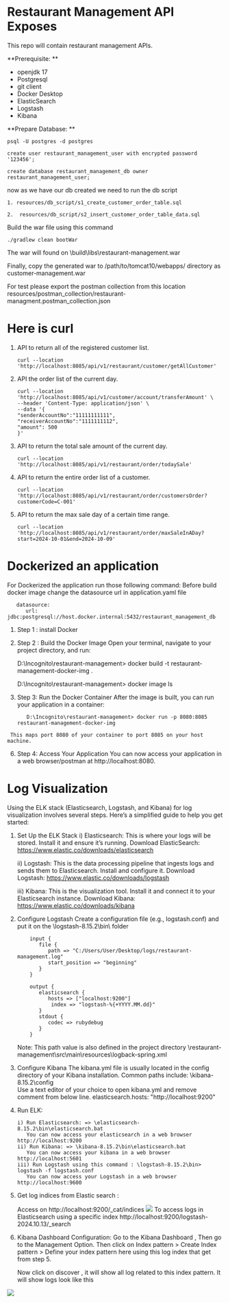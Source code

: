 # Restaurant Management API Exposes

This repo will contain restaurant management APIs.


**Prerequisite: **
*  openjdk 17
*  Postgresql
*  git client
*  Docker Desktop 
*  ElasticSearch
*  Logstash
*  Kibana


**Prepare Database: **

    psql -U postgres -d postgres

    create user restaurant_management_user with encrypted password '123456';

    create database restaurant_management_db owner restaurant_management_user;



now as we have our db created we need to run the db script

    1. resources/db_script/s1_create_customer_order_table.sql

    2.  resources/db_script/s2_insert_customer_order_table_data.sql

Build the war file using this command

    ./gradlew clean bootWar

The war will found on \build\libs\restaurant-management.war

Finally, copy the generated war to /path/to/tomcat10/webapps/ directory as customer-management.war


For test please export the postman collection from this location
resources/postman_collection/restaurant-managment.postman_collection.json

Here is curl
===============
1. API to return all of the registered customer list.
   
       curl --location 'http://localhost:8085/api/v1/restaurant/customer/getAllCustomer'

3. API the order list of the current day.
   
       curl --location 'http://localhost:8085/api/v1/customer/account/transferAmount' \
       --header 'Content-Type: application/json' \
       --data '{
       "senderAccountNo":"11111111111",
       "receiverAccountNo":"1111111112",
       "amount": 500
       }'

5. API to return the total sale amount of the current day.
   
       curl --location 'http://localhost:8085/api/v1/restaurant/order/todaySale'

7. API to return the entire order list of a customer.
   
       curl --location 'http://localhost:8085/api/v1/restaurant/order/customersOrder?customerCode=C-001'

9. API to return the max sale day of a certain time range.
    
       curl --location 'http://localhost:8085/api/v1/restaurant/order/maxSaleInADay?start=2024-10-01&end=2024-10-09'

Dockerized an application
===========================
 For Dockerized the application run those following command: 
   Before build docker image change the datasource url in application.yaml file
   
       datasource:
          url: jdbc:postgresql://host.docker.internal:5432/restaurant_management_db
   
   1) Step 1 : install Docker
   2) Step 2 : Build the Docker Image
   Open your terminal, navigate to your project directory, and run:

      D:\Incognito\restaurant-management> docker build -t restaurant-management-docker-img .
      
      D:\Incognito\restaurant-management> docker image ls

   4) Step 3: Run the Docker Container
      After the image is built, you can run your application in a container:
      
             D:\Incognito\restaurant-management> docker run -p 8080:8085 restaurant-management-docker-img
      
     This maps port 8080 of your container to port 8085 on your host machine.

   6) Step 4: Access Your Application
      You can now access your application in a web browser/postman at http://localhost:8080.

Log Visualization
==================
Using the ELK stack (Elasticsearch, Logstash, and Kibana) for log visualization involves several steps. 
Here’s a simplified guide to help you get started:
1. Set Up the ELK Stack
   i) Elasticsearch: This is where your logs will be stored. Install it and ensure it’s running.
      Download ElasticSearch: https://www.elastic.co/downloads/elasticsearch

   ii) Logstash: This is the data processing pipeline that ingests logs and sends them to Elasticsearch. 
   Install and configure it.
      Download Logstash: https://www.elastic.co/downloads/logstash

   iii) Kibana: This is the visualization tool. Install it and connect it to your Elasticsearch instance.
      Download Kibana: https://www.elastic.co/downloads/kibana

2. Configure Logstash
   Create a configuration file (e.g., logstash.conf) and put it on the \logstash-8.15.2\bin\ folder

           input {
              file {
                 path => "C:/Users/User/Desktop/logs/restaurant-management.log"
                 start_position => "beginning"
              }
           }
        
           output {
              elasticsearch {
                 hosts => ["localhost:9200"]
                  index => "logstash-%{+YYYY.MM.dd}"
              }
              stdout {
                 codec => rubydebug
              }
           }

   Note: This path value is also defined in the project directory \restaurant-management\src\main\resources\logback-spring.xml
 
4. Configure Kibana
      The kibana.yml file is usually located in the config directory of your Kibana installation. 
      Common paths include: \kibana-8.15.2\config\
   Use a text editor of your choice to open kibana.yml and remove comment from below line.
     elasticsearch.hosts: "http://localhost:9200"
      

5. Run ELK:
   
       i) Run Elasticsearch: => \elasticsearch-8.15.2\bin\elasticsearch.bat
          You can now access your elasticsearch in a web browser http://localhost:9200
       ii) Run Kibana: => \kibana-8.15.2\bin\elasticsearch.bat
          You can now access your kibana in a web browser http://localhost:5601
       iii) Run Logstash using this command : \logstash-8.15.2\bin> logstash -f logstash.conf 
          You can now access your Logstash in a web browser http://localhost:9600

7. Get log indices from Elastic search :
   
   Access on http://localhost:9200/_cat/indices
   ![](C:\Users\User\Desktop\elastic_indices_png.png)
   To access logs in Elasticsearch using a specific index
       http://localhost:9200/logstash-2024.10.13/_search
   
   
8. Kibana Dashboard Configuration:
   Go to the Kibana Dashboard , Then go to the Management Option.
   Then click on Index pattern > Create Index pattern > Define your index pattern here using 
   this log index that get from step 5.

   Now click on discover , it will show all log related to this index pattern.
    It will show logs look like this 

![](C:\Users\User\Desktop\kibana_log_view.png)
   
